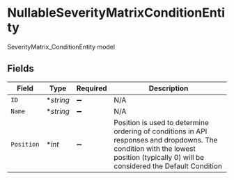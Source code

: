 # NullableSeverityMatrixConditionEntity

SeverityMatrix_ConditionEntity model


## Fields

| Field                                                                                                                                                                              | Type                                                                                                                                                                               | Required                                                                                                                                                                           | Description                                                                                                                                                                        |
| ---------------------------------------------------------------------------------------------------------------------------------------------------------------------------------- | ---------------------------------------------------------------------------------------------------------------------------------------------------------------------------------- | ---------------------------------------------------------------------------------------------------------------------------------------------------------------------------------- | ---------------------------------------------------------------------------------------------------------------------------------------------------------------------------------- |
| `ID`                                                                                                                                                                               | **string*                                                                                                                                                                          | :heavy_minus_sign:                                                                                                                                                                 | N/A                                                                                                                                                                                |
| `Name`                                                                                                                                                                             | **string*                                                                                                                                                                          | :heavy_minus_sign:                                                                                                                                                                 | N/A                                                                                                                                                                                |
| `Position`                                                                                                                                                                         | **int*                                                                                                                                                                             | :heavy_minus_sign:                                                                                                                                                                 | Position is used to determine ordering of conditions in API responses and dropdowns. The condition with the lowest position (typically 0) will be considered the Default Condition |